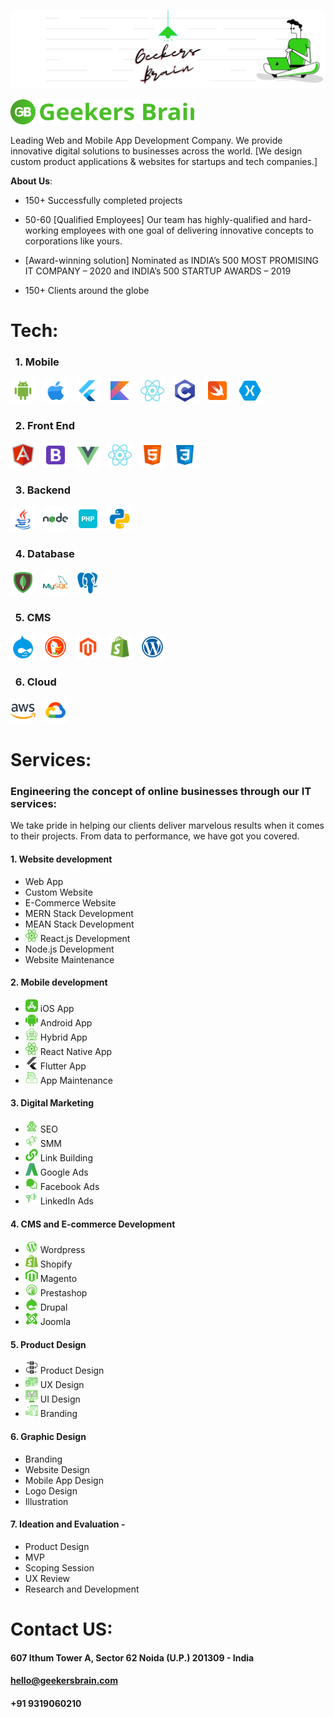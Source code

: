 [![](https://github.com/Geekers-Brain/.github/blob/main/GB%20Linkedin%20Banner.png)](https://geekersbrain.com/)

 

<img src="https://github.com/Geekers-Brain/.github/blob/main/imgpsh_fullsize_anim%201.svg" alt="Alt text" title="Optional title" height="40px" width="40px"> <img src="https://github.com/Geekers-Brain/.github/blob/main/Untitled%20(3).svg" height="40px" width="250px">
 


Leading Web and Mobile App Development Company. We provide innovative digital solutions to businesses across the world.
[We design custom product applications & websites for startups and tech companies.]

**About Us**:

- 150+ Successfully completed projects

- 50-60 [Qualified Employees] Our team has highly-qualified and hard-working employees with one goal of delivering innovative concepts to corporations like yours.

- [Award-winning solution] Nominated as INDIA’s 500 MOST PROMISING IT COMPANY – 2020 and INDIA’s 500 STARTUP AWARDS – 2019

- 150+ Clients around the globe

# Tech:
### &nbsp; 1. Mobile 

<img src="../icons8-android-os.svg" alt="Alt text" height="40px" width="40px"> &nbsp; 
<img src="../icons8-apple-logo.svg" alt="Alt text" height="40px" width="40px"> &nbsp; 
<img src="../icons8-flutter.svg" alt="Alt text" height="40px" width="40px"> &nbsp; 
<img src="../icons8-kotlin.svg" alt="Alt text" height="40px" width="40px"> &nbsp; 
<img src="../icons8-react-native.svg" alt="Alt text" height="40px" width="40px"> &nbsp; 
<img src="../icons8-c-programming.svg" alt="Alt text" height="40px" width="40px"> &nbsp; 
<img src="../icons8-swift.svg" alt="Alt text" height="40px" width="40px"> &nbsp; 
<img src="../icons8-xamarin.svg" alt="Alt text" height="40px" width="40px"> &nbsp; 

### &nbsp; 2. Front End 

<img src="../icons8-angularjs.svg" alt="Alt text" height="40px" width="40px"> &nbsp; 
<img src="../icons8-bootstrap.svg" alt="Alt text" height="40px" width="40px"> &nbsp; 
<img src="../icons8-vue-js.svg" alt="Alt text" height="40px" width="40px"> &nbsp; 
<img src="../icons8-react-native.svg" alt="Alt text" height="40px" width="40px"> &nbsp; 
<img src="../icons8-html-5.svg" alt="Alt text" height="40px" width="40px"> &nbsp; 
<img src="../icons8-css3.svg" alt="Alt text" height="40px" width="40px"> &nbsp; 

### &nbsp; 3. Backend 

<img src="../icons8-java.svg" alt="Alt text" height="40px" width="40px"> &nbsp; 
<img src="../icons8-nodejs.svg" alt="Alt text" height="40px" width="40px"> &nbsp; 
<img src="../icons8-php-48.png" alt="Alt text" height="40px" width="40px"> &nbsp; 
<img src="../icons8-python.svg" alt="Alt text" height="40px" width="40px"> &nbsp; 
 
### &nbsp; 4. Database 

<img src="../icons8-mongodb.svg" alt="Alt text" height="40px" width="40px"> &nbsp; 
<img src="../icons8-mysql-logo.svg" alt="Alt text" height="40px" width="40px"> &nbsp; 
<img src="../icons8-postgresql.svg" alt="Alt text" height="40px" width="40px"> &nbsp; 

### &nbsp; 5. CMS 

<img src="../icons8-drupal.svg" alt="Alt text" height="40px" width="40px"> &nbsp; 
<img src="../icons8-duckduckgo.svg" alt="Alt text" height="40px" width="40px"> &nbsp; 
<img src="../icons8-magento.svg" alt="Alt text" height="40px" width="40px"> &nbsp; 
<img src="../icons8-shopify.svg" alt="Alt text" height="40px" width="40px"> &nbsp; 
<img src="../icons8-wordpress.svg" alt="Alt text" height="40px" width="40px"> &nbsp; 
 
### &nbsp; 6. Cloud 

<img src="../icons8-amazon-web-services.svg" alt="Alt text" height="40px" width="40px"> &nbsp; 
<img src="../icons8-google-cloud.svg" alt="Alt text" height="40px" width="40px"> &nbsp; 





# Services:

### Engineering the concept of online businesses through our IT services:

We take pride in helping our clients deliver marvelous results when it comes to their projects. From data to performance, we have got you covered.

#### 1. Website development

- Web App
- Custom Website
- E-Commerce Website
- MERN Stack Development
- MEAN Stack Development
- <img src="../Group.svg" alt="Alt text" height="20px" width="20px">  React.js Development
- Node.js Development
- Website Maintenance

#### 2. Mobile development

-  <img src="../IOS App.svg" alt="Alt text" height="20px" width="20px">     iOS App
-  <img src="../Android App.svg" alt="Alt text" height="20px" width="20px"> Android App
- <img src="../cloud-computing 1.svg" alt="Alt text" height="20px" width="20px"> Hybrid App
- <img src="../Group.svg" alt="Alt text" height="20px" width="20px"> React Native App
- <img src="../flutter app.svg" alt="Alt text" height="20px" width="20px">  Flutter App
- <img src="../App Maintaince.svg" alt="Alt text" height="20px" width="20px">  App Maintenance

#### 3. Digital Marketing

- <img src="../rocket 1.svg" alt="Alt text" height="20px" width="20px"> SEO
- <img src="../announcement 1.svg" alt="Alt text" height="20px" width="20px"> SMM
- <img src="../link 1.svg" alt="Alt text" height="20px" width="20px"> Link Building
- <img src="../google-adwords 1.svg" alt="Alt text" height="20px" width="20px"> Google Ads
-  <img src="../chats-circle 1.svg" alt="Alt text" height="20px" width="20px"> Facebook Ads
- <img src="../ads 1.svg" alt="Alt text" height="20px" width="20px"> LinkedIn Ads

#### 4. CMS and E-commerce Development

- <img src="../wordpress 1.svg" alt="Alt text" height="20px" width="20px"> Wordpress
- <img src="../shopify 1.svg" alt="Alt text" height="20px" width="20px"> Shopify
- <img src="../magento 1.svg" alt="Alt text" height="20px" width="20px"> Magento
- <img src="../prestashop 1.svg" alt="Alt text" height="20px" width="20px"> Prestashop
- <img src="../drupal 2.svg" alt="Alt text" height="20px" width="20px"> Drupal
- <img src="../joomla 2.svg" alt="Alt text" height="20px" width="20px"> Joomla

#### 5. Product Design

- <img src="../workflow 2.svg" alt="Alt text" height="20px" width="20px"> Product Design
- <img src="../design 1.svg" alt="Alt text" height="20px" width="20px">  UX Design
- <img src="../research 2.svg" alt="Alt text" height="20px" width="20px"> UI Design
-  <img src="../branding 1.svg" alt="Alt text" height="20px" width="20px"> Branding

#### 6. Graphic Design

- Branding
- Website Design
- Mobile App Design
- Logo Design
- Illustration

#### 7. Ideation and Evaluation -

- Product Design
- MVP
- Scoping Session
- UX Review
- Research and Development

# Contact US:

#### 607 Ithum Tower A, Sector 62 Noida (U.P.) 201309 - India

#### hello@geekersbrain.com

#### +91 9319060210


